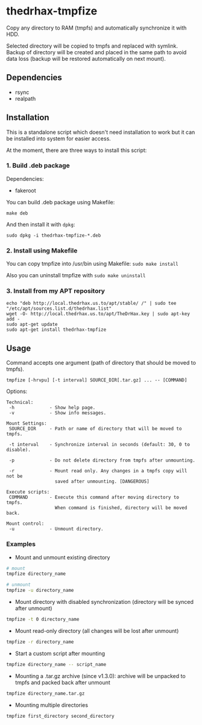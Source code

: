 # thedrhax-tmpfize
Copy any directory to RAM (tmpfs) and automatically synchronize it with HDD.

Selected directory will be copied to tmpfs and replaced with symlink. Backup of directory will be created and placed in the same path to avoid data loss (backup will be restored automatically on next mount).

## Dependencies
* rsync
* realpath

## Installation
This is a standalone script which doesn't need installation to work but it can be installed into system for easier access.

At the moment, there are three ways to install this script:

### 1. Build .deb package
Dependencies:
* fakeroot

You can build .deb package using Makefile:
```
make deb
```
And then install it with ```dpkg```:
```
sudo dpkg -i thedrhax-tmpfize-*.deb
```

### 2. Install using Makefile
You can copy tmpfize into /usr/bin using Makefile:
```sudo make install```

Also you can uninstall tmpfize with ```sudo make uninstall```

### 3. Install from my APT repository
```
echo "deb http://local.thedrhax.us.to/apt/stable/ /" | sudo tee "/etc/apt/sources.list.d/thedrhax.list"
wget -O- http://local.thedrhax.us.to/apt/TheDrHax.key | sudo apt-key add -
sudo apt-get update
sudo apt-get install thedrhax-tmpfize
```

## Usage
Command accepts one argument (path of directory that should be moved to tmpfs).

```
tmpfize [-hrvpu] [-t interval] SOURCE_DIR[.tar.gz] ... -- [COMMAND]
```

Options:

```
Technical:
 -h		        - Show help page.
 -v		        - Show info messages.

Mount Settings:
 SOURCE_DIR	    - Path or name of directory that will be moved to tmpfs.

 -t interval	- Synchronize interval in seconds (default: 30, 0 to disable).
		  
 -p       		- Do not delete directory from tmpfs after unmounting.
		  
 -r		        - Mount read only. Any changes in a tmpfs copy will not be
		          saved after unmounting. [DANGEROUS]

Execute scripts:
 COMMAND	    - Execute this command after moving directory to tmpfs.
	              When command is finished, directory will be moved back.

Mount control:
 -u		        - Unmount directory.
```

### Examples

* Mount and unmount existing directory
```bash
# mount
tmpfize directory_name

# unmount
tmpfize -u directory_name
```

* Mount directory with disabled synchronization (directory will be synced after unmount)

```bash
tmpfize -t 0 directory_name
```

* Mount read-only directory (all changes will be lost after unmount)
```bash
tmpfize -r directory_name
```

* Start a custom script after mounting
```bash
tmpfize directory_name -- script_name
```

* Mounting a .tar.gz archive (since v1.3.0): archive will be unpacked to tmpfs and packed back after unmount
```bash
tmpfize directory_name.tar.gz
```

* Mounting multiple directories
```bash
tmpfize first_directory second_directory
```
